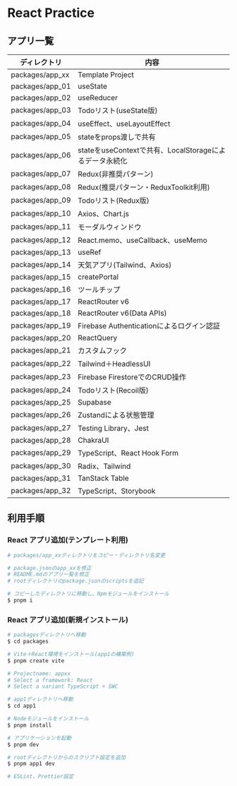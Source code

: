 # React Practice

## アプリ一覧

| ディレクトリ    | 内容                                                    |
| --------------- | ------------------------------------------------------- |
| packages/app_xx | Template Project                                        |
| packages/app_01 | useState                                                |
| packages/app_02 | useReducer                                              |
| packages/app_03 | Todoリスト(useState版)                                  |
| packages/app_04 | useEffect、useLayoutEffect                              |
| packages/app_05 | stateをprops渡しで共有                                  |
| packages/app_06 | stateをuseContextで共有、LocalStorageによるデータ永続化 |
| packages/app_07 | Redux(非推奨パターン)                                   |
| packages/app_08 | Redux(推奨パターン・ReduxToolkit利用)                   |
| packages/app_09 | Todoリスト(Redux版)                                     |
| packages/app_10 | Axios、Chart.js                                         |
| packages/app_11 | モーダルウィンドウ                                      |
| packages/app_12 | React.memo、useCallback、useMemo                        |
| packages/app_13 | useRef                                                  |
| packages/app_14 | 天気アプリ(Tailwind、Axios)                             |
| packages/app_15 | createPortal                                            |
| packages/app_16 | ツールチップ                                            |
| packages/app_17 | ReactRouter v6                                          |
| packages/app_18 | ReactRouter v6(Data APIs)                               |
| packages/app_19 | Firebase Authenticationによるログイン認証               |
| packages/app_20 | ReactQuery                                              |
| packages/app_21 | カスタムフック                                          |
| packages/app_22 | Tailwind＋HeadlessUI                                    |
| packages/app_23 | Firebase FirestoreでのCRUD操作                          |
| packages/app_24 | Todoリスト(Recoil版)                                    |
| packages/app_25 | Supabase                                                |
| packages/app_26 | Zustandによる状態管理                                   |
| packages/app_27 | Testing Library、Jest                                   |
| packages/app_28 | ChakraUI                                                |
| packages/app_29 | TypeScript、React Hook Form                             |
| packages/app_30 | Radix、Tailwind                                         |
| packages/app_31 | TanStack Table                                          |
| packages/app_32 | TypeScript、Storybook                                   |

## 利用手順

### React アプリ追加(テンプレート利用)

```bash
# packages/app_xxディレクトリをコピー・ディレクトリ名変更

# package.jsonのapp_xxを修正
# README.mdのアプリ一覧を修正
# rootディレクトリのpackage.jsonのscriptsを追記

# コピーしたディレクトリに移動し、Npmモジュールをインストール
$ pnpm i
```

### React アプリ追加(新規インストール)

```bash
# packagesディレクトリへ移動
$ cd packages

# Vite＋React環境をインストール(app1の構築例)
$ pnpm create vite

# Projectname: appxx
# Select a framework: React
# Select a variant TypeScript + SWC

# app1ディレクトリへ移動
$ cd app1

# Nodeモジュールをインストール
$ pnpm install

# アプリケーションを起動
$ pnpm dev

# rootディレクトリからのスクリプト設定を追加
$ pnpm app1 dev

# ESLint、Prettier設定
```
